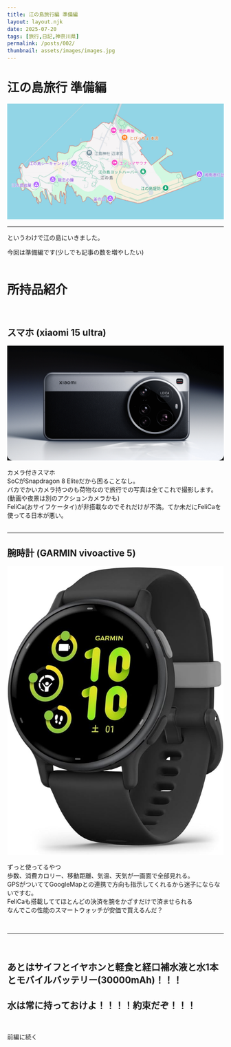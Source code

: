 ```yaml
---
title: 江の島旅行編 準備編
layout: layout.njk
date: 2025-07-20
tags: [旅行,日記,神奈川県]
permalink: /posts/002/
thumbnail: assets/images/images.jpg
---
```


# 江の島旅行 準備編


![江の島](https://github.com/Yomi12223/ydm-blog/raw/main/src/assets/images/enosima.jpg)
<br>

---

というわけで江の島にいきました。<br>

今回は準備編です(少しでも記事の数を増やしたい)
<br><br>



# 所持品紹介

<br>


## スマホ (xiaomi 15 ultra)
![スマホ](https://github.com/Yomi12223/ydm-blog/raw/main/src/assets/images/sumaho.jpg)

カメラ付きスマホ<br>
SoCがSnapdragon 8 Eliteだから困ることなし。<br>
バカでかいカメラ持つのも荷物なので旅行での写真は全てこれで撮影します。(動画や夜景は別のアクションカメラかも)<br>
FeliCa(おサイフケータイ)が非搭載なのでそれだけが不満。てか未だにFeliCaを使ってる日本が悪い。<br><br>

---

## 腕時計 (GARMIN vivoactive 5)
![腕時計](https://github.com/Yomi12223/ydm-blog/raw/main/src/assets/images/sumawatch.jpg)

ずっと使ってるやつ<br>
歩数、消費カロリー、移動距離、気温、天気が一画面で全部見れる。<br>
GPSがついててGoogleMapとの連携で方向も指示してくれるから迷子にならないですむ。<br>
FeliCaも搭載しててほとんどの決済を腕をかざすだけで済ませられる<br>
なんでこの性能のスマートウォッチが安価で買えるんだ？<br>

<br>

---

<br>

## あとはサイフとイヤホンと軽食と経口補水液と水1本とモバイルバッテリー(30000mAh)！！！
## 水は常に持っておけよ！！！！約束だぞ！！！

<br>

前編に続く
